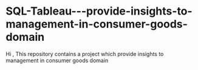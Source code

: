# SQL-Tableau---provide-insights-to-management-in-consumer-goods-domain
Hi , This repository contains a project which provide insights to management in consumer goods domain 
